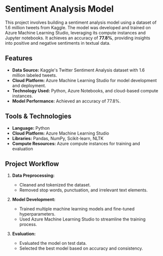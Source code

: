 # Sentiment Analysis Model  

This project involves building a sentiment analysis model using a dataset of 1.6 million tweets from Kaggle. The model was developed and trained on Azure Machine Learning Studio, leveraging its compute instances and Jupyter notebooks. It achieves an accuracy of **77.8%**, providing insights into positive and negative sentiments in textual data.  

## Features  
- **Data Source:** Kaggle's Twitter Sentiment Analysis dataset with 1.6 million labeled tweets.  
- **Cloud Platform:** Azure Machine Learning Studio for model development and deployment.  
- **Technology Used:** Python, Azure Notebooks, and cloud-based compute instances.  
- **Model Performance:** Achieved an accuracy of 77.8%.  

## Tools & Technologies  
- **Language:** Python  
- **Cloud Platform:** Azure Machine Learning Studio  
- **Libraries:** Pandas, NumPy, Scikit-learn, NLTK 
- **Compute Resources:** Azure compute instances for training and evaluation  

## Project Workflow  
1. **Data Preprocessing:**  
   - Cleaned and tokenized the dataset.  
   - Removed stop words, punctuation, and irrelevant text elements.  

2. **Model Development:**  
   - Trained multiple machine learning models and fine-tuned hyperparameters.  
   - Used Azure Machine Learning Studio to streamline the training process.  

3. **Evaluation:**  
   - Evaluated the model on test data.  
   - Selected the best model based on accuracy and consistency.  
